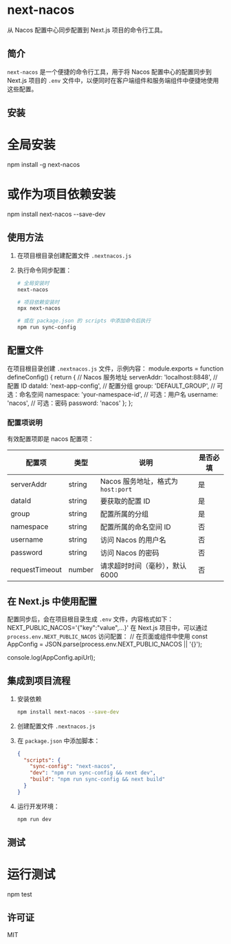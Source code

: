 # next-nacos

从 Nacos 配置中心同步配置到 Next.js 项目的命令行工具。

## 简介

`next-nacos` 是一个便捷的命令行工具，用于将 Nacos 配置中心的配置同步到 Next.js 项目的 `.env` 文件中，以便同时在客户端组件和服务端组件中便捷地使用这些配置。

## 安装
# 全局安装
npm install -g next-nacos

# 或作为项目依赖安装
npm install next-nacos --save-dev

## 使用方法

1. 在项目根目录创建配置文件 `.nextnacos.js`

2. 执行命令同步配置：
   ```bash
   # 全局安装时
   next-nacos
   
   # 项目依赖安装时
   npx next-nacos
   
   # 或在 package.json 的 scripts 中添加命令后执行
   npm run sync-config
   ```

## 配置文件

在项目根目录创建 `.nextnacos.js` 文件，示例内容：
module.exports = function defineConfig() {
  return {
    // Nacos 服务地址
    serverAddr: 'localhost:8848',
    // 配置 ID
    dataId: 'next-app-config',
    // 配置分组
    group: 'DEFAULT_GROUP',
    // 可选：命名空间
    namespace: 'your-namespace-id',
    // 可选：用户名
    username: 'nacos',
    // 可选：密码
    password: 'nacos'
  };
};

### 配置项说明
有效配置项即是 nacos 配置项：

| 配置项 | 类型 | 说明 | 是否必填 |
|--------|------|------|----------|
| serverAddr | string | Nacos 服务地址，格式为 `host:port` | 是 |
| dataId | string | 要获取的配置 ID | 是 |
| group | string | 配置所属的分组 | 是 |
| namespace | string | 配置所属的命名空间 ID | 否 |
| username | string | 访问 Nacos 的用户名 | 否 |
| password | string | 访问 Nacos 的密码 | 否 |
| requestTimeout | number | 请求超时时间（毫秒），默认 6000 | 否 |

## 在 Next.js 中使用配置

配置同步后，会在项目根目录生成 `.env` 文件，内容格式如下：
NEXT_PUBLIC_NACOS='{"key":"value",...}'
在 Next.js 项目中，可以通过 `process.env.NEXT_PUBLIC_NACOS` 访问配置：
// 在页面或组件中使用
const AppConfig = JSON.parse(process.env.NEXT_PUBLIC_NACOS || '{}');

console.log(AppConfig.apiUrl);

## 集成到项目流程

1. 安装依赖
   ```bash
   npm install next-nacos --save-dev
   ```

2. 创建配置文件 `.nextnacos.js`

3. 在 `package.json` 中添加脚本：
   ```json
   {
     "scripts": {
       "sync-config": "next-nacos",
       "dev": "npm run sync-config && next dev",
       "build": "npm run sync-config && next build"
     }
   }
   ```

4. 运行开发环境：
   ```bash
   npm run dev
   ```

## 测试
# 运行测试
npm test

## 许可证
MIT
